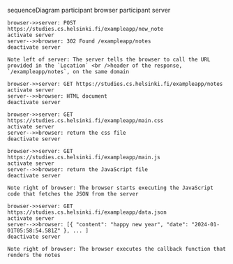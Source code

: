 sequenceDiagram
    participant browser
    participant server

    browser->>server: POST https://studies.cs.helsinki.fi/exampleapp/new_note
    activate server
    server-->>browser: 302 Found /exampleapp/notes
    deactivate server

    Note left of server: The server tells the browser to call the URL provided in the `Location` <br />header of the response, `/exampleapp/notes`, on the same domain

    browser->>server: GET https://studies.cs.helsinki.fi/exampleapp/notes
    activate server
    server-->>browser: HTML document
    deactivate server

    browser->>server: GET https://studies.cs.helsinki.fi/exampleapp/main.css
    activate server
    server-->>browser: return the css file
    deactivate server

    browser->>server: GET https://studies.cs.helsinki.fi/exampleapp/main.js
    activate server
    server-->>browser: return the JavaScript file
    deactivate server

    Note right of browser: The browser starts executing the JavaScript code that fetches the JSON from the server

    browser->>server: GET https://studies.cs.helsinki.fi/exampleapp/data.json
    activate server
    server-->>browser: [{ "content": "happy new year", "date": "2024-01-01T05:58:54.581Z" }, ... ]
    deactivate server

    Note right of browser: The browser executes the callback function that renders the notes

